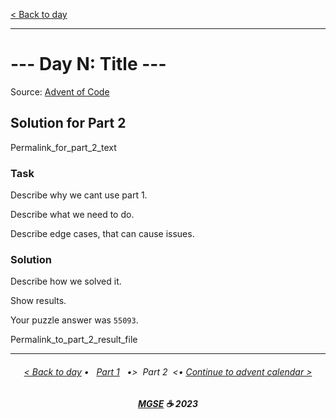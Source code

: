 [< Back to day](../README.md)

---

# --- Day N: Title ---

Source: [Advent of Code](https://adventofcode.com/2023/day/N)

## Solution for Part 2

Permalink_for_part_2_text

### Task

Describe why we cant use part 1.

Describe what we need to do.

Describe edge cases, that can cause issues.

### Solution

Describe how we solved it.

Show results.

Your puzzle answer was `55093`.

Permalink_to_part_2_result_file

---

<h6 align="center">

[< Back to day](../README.md)
• &nbsp; [Part 1](../Solution.1.md) &nbsp;
•>&nbsp; Part 2 &nbsp;<•
[Continue to advent calendar >](../Solution.2.md)

</h6>

<h6 align="center">

<b><a href="https://github.com/MGSE97" target="_blank">MGSE</a> ☕ 2023</b>

</h6>

